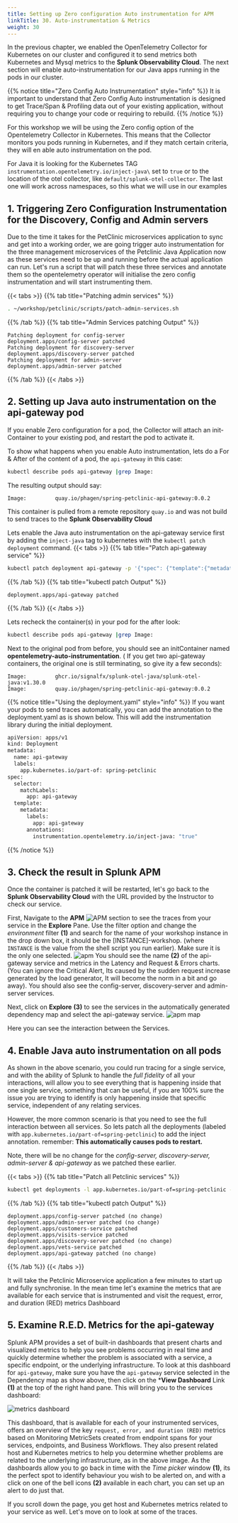 ```yaml
---
title: Setting up Zero configuration Auto instrumentation for APM
linkTitle: 30. Auto-instrumentation & Metrics
weight: 30
---
```


In the previous chapter, we enabled the OpenTelemetry Collector for Kubernetes on our cluster and configured it to send metrics both Kubernetes and Mysql metrics to the **Splunk Observability Cloud**. The next section will enable auto-instrumentation for our Java apps running in the pods in our cluster.

{{% notice title="Zero Config Auto Instrumentation" style="info" %}}
It is important to understand that Zero Config Auto instrumentation is designed to get Trace/Span & Profiling data out of your existing application, without requiring  you to change your code or requiring to rebuild.
{{% /notice %}}

For this workshop we will be using the Zero config option of the Opentelemetry Collector in Kubernetes.
This means that the Collector monitors you pods running in Kubernetes, and if they match certain criteria, they will en able auto instrumentation on the pod.

For Java it is looking for the Kubernetes TAG `instrumentation.opentelemetry.io/inject-java\` set to `true` or to the location of the otel collector, like `default/splunk-otel-collector`. The last one will work across namespaces, so this what we will use in our examples

## 1. Triggering Zero Configuration  Instrumentation for the Discovery, Config and Admin servers

Due to the time it takes for the PetClinic microservices application to sync and get into a working order, we are going trigger auto instrumentation for the three management microservices of the Petclinic Java Application now as these services need to be up and running before the actual application can run. Let's run a script that will patch these three services and annotate them so the opentelemetry operator will initialise the zero config instrumentation and will start instrumenting them.

{{< tabs >}}
{{% tab title="Patching admin services" %}}

```bash
. ~/workshop/petclinic/scripts/patch-admin-services.sh
```

{{% /tab %}}
{{% tab title="Admin Services patching Output" %}}

```text
Patching deployment for config-server
deployment.apps/config-server patched
Patching deployment for discovery-server
deployment.apps/discovery-server patched
Patching deployment for admin-server
deployment.apps/admin-server patched
```

{{% /tab %}}
{{< /tabs >}}

## 2. Setting up Java auto instrumentation on the api-gateway pod

If you enable Zero configuration for a pod, the Collector will attach an init-Container to your existing pod, and restart the pod to activate it.

To show what happens when you enable Auto instrumentation, lets do a For & After of the content of a pod, the `api-gateway` in this case:

```bash
kubectl describe pods api-gateway |grep Image:
```

The resulting output should say:

```text
Image:         quay.io/phagen/spring-petclinic-api-gateway:0.0.2
```

This container is pulled from a remote repository `quay.io` and was not build to send traces to the **Splunk Observability Cloud**  

Lets enable the Java auto instrumentation on the api-gateway service first by adding the `inject-java` tag to kubernetes with the `kubectl patch deployment` command.
{{< tabs >}}
{{% tab title="Patch api-gateway service" %}}

```bash
kubectl patch deployment api-gateway -p '{"spec": {"template":{"metadata":{"annotations":{"instrumentation.opentelemetry.io/inject-java":"default/splunk-otel-collector"}}}} }'
```

{{% /tab %}}
{{% tab title="kubectl patch Output" %}}

```text
deployment.apps/api-gateway patched
```

{{% /tab %}}
{{< /tabs >}}

Lets recheck the container(s) in your pod for the after look:

```bash
kubectl describe pods api-gateway |grep Image:
```

Next to the original pod from before, you should see an initContainer named **opentelemetry-auto-instrumentation**. ( If you get two api-gateway containers, the original one is still terminating, so give ity a few seconds):

```text
Image:         ghcr.io/signalfx/splunk-otel-java/splunk-otel-java:v1.30.0
Image:         quay.io/phagen/spring-petclinic-api-gateway:0.0.2
```

{{% notice title="Using the deployment.yaml" style="info" %}}
If you want your pods to send traces automatically, you can add the annotation to the deployment.yaml as is shown below. This will add the instrumentation library during the initial deployment.

```bash
apiVersion: apps/v1
kind: Deployment
metadata:
  name: api-gateway
  labels: 
    app.kubernetes.io/part-of: spring-petclinic
spec:
  selector:
    matchLabels:
      app: api-gateway
  template:
    metadata:
      labels:
        app: api-gateway
      annotations:
        instrumentation.opentelemetry.io/inject-java: "true"
```

{{% /notice %}}

## 3. Check the result in Splunk APM

Once the container is patched it will be restarted, let's go back to the **Splunk Observability Cloud** with the URL provided by the Instructor to check our service.

First, Navigate to the **APM** ![APM](../images/apm-icon.png?classes=inline&height=25px) section to see the traces from your service in the **Explore** Pane. Use the filter option and change the *environment* filter **(1)** and search for the name of your workshop instance in the drop down box, it should be the [INSTANCE]-workshop. (where `INSTANCE` is the value from the shell script you run earlier). Make sure it is the only one selected.
![apm](../images/zero-config-first-services-overview.png)
You should see the name **(2)** of the api-gateway service and metrics in the Latency and Request & Errors charts. (You can ignore the Critical Alert, Its caused by the sudden request increase generated by the load generator, It will become the norm in a bit and go away).   You should also see the config-server, discovery-server and admin-server services.

Next, click on **Explore** **(3)** to see the services in the automatically generated dependency map and select the api-gateway service.
![apm map](../images/zero-config-first-services-map.png)

Here you can see the interaction between the Services.

## 4. Enable Java auto instrumentation on all pods

As shown in the above scenario, you could run tracing for a single service, and with the ability of Splunk to handle the *full fidelity* of all your interactions, will allow you to see everything that is happening inside that one single service, something that can be useful, if you are 100% sure the issue you are trying to identify is only happening inside that specific service, independent of any relating services.

However, the more common scenario is that you need to see the full interaction between all services. So lets patch all the deployments (labeled with `app.kubernetes.io/part-of=spring-petclinic`) to add the inject annotation.
remember: **This automatically causes pods to restart.**

Note, there will be no change for the *config-server, discovery-server, admin-server & api-gateway* as we patched these earlier.

{{< tabs >}}
{{% tab title="Patch all Petclinic services" %}}

```bash
kubectl get deployments -l app.kubernetes.io/part-of=spring-petclinic -o name | xargs -I % kubectl patch % -p "{\"spec\": {\"template\":{\"metadata\":{\"annotations\":{\"instrumentation.opentelemetry.io/inject-java\":\"default/splunk-otel-collector\"}}}}}"

```

{{% /tab %}}
{{% tab title="kubectl patch Output" %}}

```text
deployment.apps/config-server patched (no change)
deployment.apps/admin-server patched (no change)
deployment.apps/customers-service patched
deployment.apps/visits-service patched
deployment.apps/discovery-server patched (no change)
deployment.apps/vets-service patched
deployment.apps/api-gateway patched (no change)
```

{{% /tab %}}
{{< /tabs >}}

It will take the Petclinic Microservice application a few minutes to start up and fully synchronise.
In the mean time let's examine the metrics that are available for each service that is instrumented and visit the request, error, and duration (RED) metrics Dashboard

## 5. Examine R.E.D. Metrics for the api-gateway

 Splunk APM provides a set of built-in dashboards that present charts and visualized metrics to help you see problems occurring in real time and quickly determine whether the problem is associated with a service, a specific endpoint, or the underlying infrastructure.  To look at this dashboard for `api-gateway`, make sure you have the `api-gateway` service selected in the Dependency map as show above, then click on the ***View Dashboard** Link **(1)**  at the top of the right hand pane.
This will bring you to the services dashboard:

![metrics dashboard](../images/zero-config-first-services-metrics.png)

This dashboard, that is available for each of your instrumented services, offers an overview of the key `request, error, and duration (RED)` metrics based on Monitoring MetricSets created from endpoint spans for your services, endpoints, and Business Workflows. They also present related host and Kubernetes metrics to help you determine whether problems are related to the underlying infrastructure, as in the above image.
As the dashboards allow you to go back in time with the *Time picker* window **(1)**, its the perfect spot to identify behaviour you wish to be alerted on, and with a click on one of the bell icons **(2)** available in each chart, you can set up an alert to do just that.

If you scroll down the page, you get host and Kubernetes metrics related to your service as well.
Let's move on to look at some of the traces.
<!--
{{< tabs >}}
{{% tab title="Tail Log" %}}

``` bash
. ~/workshop/petclinic/scripts/tail_logs.sh
```

{{% /tab %}}
{{% tab title="Tail Log Output" %}}

```text
{"severity":"error","msg": "Error: net::ERR_CONNECTION_REFUSED at http://10.13.2.123:81/#!/welcome"}
{"severity":"error","msg": "Error: net::ERR_CONNECTION_REFUSED at http://10.13.2.123:81/#!/welcome"}
{"severity":"info","msg":"Welcome Text = "Welcome to Petclinic"}
{"severity":"info","msg":"@ALL"}
{"severity":"info","msg":"@owner details page"}
{"severity":"info","msg":"@pet details page"}
{"severity":"info","msg":"@add pet page"}
{"severity":"info","msg":"@veterinarians page"}
{"severity":"info","msg":"cookies was"}
```

{{% /tab %}}
{{< /tabs >}}

Once the services are fully initialized, you now should see all the different services appear in Splunk APM:
![all services](../images/apm-full-service.png)
Of course, we want to check the Dependency map by clicking Explore:
![full map](../images/apm-map-full.png)
-->